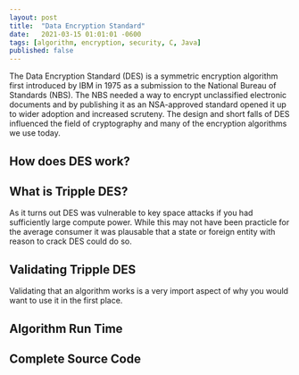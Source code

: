 ```yaml
---
layout: post
title:  "Data Encryption Standard"
date:   2021-03-15 01:01:01 -0600
tags: [algorithm, encryption, security, C, Java]
published: false
---
```


The Data Encryption Standard (DES) is a symmetric encryption algorithm first introduced by IBM in 1975 as a submission
to the National Bureau of Standards (NBS). The NBS needed a way to encrypt unclassified electronic documents and by
publishing it as an NSA-approved standard opened it up to wider adoption and increased scruteny. The design 
and short falls of DES influenced the field of cryptography and many of the encryption algorithms we use today.


## How does DES work?




## What is Tripple DES?

As it turns out DES was vulnerable to key space attacks if you had sufficiently large compute power. While this may not have been practicle for the average consumer it was plausable that a state or foreign entity with reason to crack DES could do so.



## Validating Tripple DES

Validating that an algorithm works is a very import aspect of why you would want to use it in the first place.


## Algorithm Run Time


## Complete Source Code



[DES Wiki]: https://en.wikipedia.org/wiki/Data_Encryption_Standard
[DES Paper]: https://csrc.nist.gov/csrc/media/publications/fips/46/3/archive/1999-10-25/documents/fips46-3.pdf
[DES Validation]: https://tsapps.nist.gov/publication/get_pdf.cfm?pub_id=151204